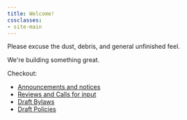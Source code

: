 ```yaml
---
title: Welcome!
cssclasses: 
- site-main
---
```

Please excuse the dust, debris, and general unfinished feel.

We're building something great.

Checkout: 

- [Announcements and notices](./activity/index.md#announcements-and-notices)
- [Reviews and Calls for input](./activity/index.md#reviews-and-calls-for-input)
- [Draft Bylaws](../foundation/bylaws/README.md)
- [Draft Policies](../foundation/policies/README.md)